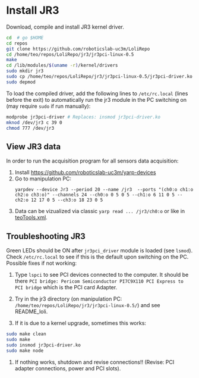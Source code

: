 # Install JR3

Download, compile and install JR3 kernel driver.
```bash
cd  # go $HOME
cd repos
git clone https://github.com/roboticslab-uc3m/LoliRepo
cd /home/teo/repos/LoliRepo/jr3/jr3pci-linux-0.5
make
cd /lib/modules/$(uname -r)/kernel/drivers
sudo mkdir jr3
sudo cp /home/teo/repos/LoliRepo/jr3/jr3pci-linux-0.5/jr3pci-driver.ko jr3/
sudo depmod
```

To load the compiled driver, add the following lines to `/etc/rc.local` (lines before the exit) to automatically run the jr3 module in the PC switching on (may require `sudo` if run manually):

```bash
modprobe jr3pci-driver # Replaces: insmod jr3pci-driver.ko
mknod /dev/jr3 c 39 0
chmod 777 /dev/jr3
```

## View JR3 data

In order to  run the acquisition program for all sensors data acquisition:
1. Install https://github.com/roboticslab-uc3m/yarp-devices
1. Go to manipulation PC:
   ```
   yarpdev --device Jr3 --period 20 --name /jr3  --ports "(ch0:o ch1:o ch2:o ch3:o)" --channels 24 --ch0:o 0 5 0 5 --ch1:o 6 11 0 5 --ch2:o 12 17 0 5 --ch3:o 18 23 0 5
   ```
1. Data can be vizualized via classic `yarp read ... /jr3/ch0:o` or like in [teoTools.xml](https://github.com/roboticslab-uc3m/teo-configuration-files/blob/762ebe5079e05da38602e21e2feccd9901d8513d/share/teoTools/scripts/teoTools.xml#L44-L71).

## Troubleshooting JR3

Green LEDs should be ON after `jr3pci_driver` module is loaded (see `lsmod`). Check `/etc/rc.local` to see if this is the default upon switching on the PC. Possible fixes if not working:

1. Type `lspci` to see PCI devices connected to the computer. It should be there `PCI bridge: Pericom Semiconductor PI7C9X110 PCI Express to PCI bridge` which is the PCI card Adapter.

1. Try in the jr3 directory (on manipulation PC: `/home/teo/repos/LoliRepo/jr3/jr3pci-linux-0.5/`) and see README_loli.

1. If it is due to a kernel upgrade, sometimes this works:

```bash 
sudo make clean
sudo make
sudo insmod jr3pci-driver.ko
sudo make node
```

1. If nothing works, shutdown and revise connections!! (Revise: PCI adapter connections, power and PCI slots).
